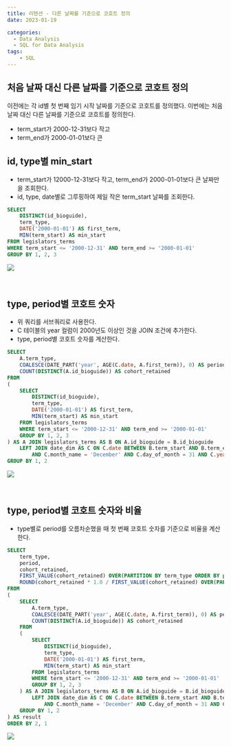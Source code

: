 ```yaml
---
title: 리텐션 - 다른 날짜를 기준으로 코호트 정의
date: 2023-01-19

categories:
  - Data Analysis
  - SQL for Data Analysis
tags:
    - SQL
---
```


## 처음 날짜 대신 다른 날짜를 기준으로 코호트 정의
이전에는 각 id별 첫 번째 임기 시작 날짜를 기준으로 코호트를 정의했다. 이번에는 처음 날짜 대신 다른 날짜를 기준으로 코흐트를 정의한다.

- term_start가 2000-12-31보다 작고
- term_end가 2000-01-01보다 큰

## id, type별 min_start
- term_start가 12000-12-31보다 작고, term_end가 2000-01-01보다 큰 날짜만을 조회한다.
- id, type, date별로 그루핑하여 제일 작은 term_start 날짜를 조회한다.
```sql
SELECT
	DISTINCT(id_bioguide),
	term_type,
	DATE('2000-01-01') AS first_term,
	MIN(term_start) AS min_start
FROM legislators_terms
WHERE term_start <= '2000-12-31' AND term_end >= '2000-01-01'
GROUP BY 1, 2, 3
```
![](https://velog.velcdn.com/images/ddoddo/post/7168b2c7-2003-4ce6-9fa5-8f1cd1c6449d/image.png)

<br>

## type, period별 코호트 숫자
- 위 쿼리를 서브쿼리로 사용한다.
- C 테이블의 year 컬럼이 2000년도 이상인 것을 JOIN 조건에 추가한다.
- type, period별 코호트 숫자를 계산한다.
```sql
SELECT
	A.term_type,
	COALESCE(DATE_PART('year', AGE(C.date, A.first_term)), 0) AS period,
	COUNT(DISTINCT(A.id_bioguide)) AS cohort_retained
FROM
(
	SELECT
		DISTINCT(id_bioguide),
		term_type,
		DATE('2000-01-01') AS first_term,
		MIN(term_start) AS min_start
	FROM legislators_terms
	WHERE term_start <= '2000-12-31' AND term_end >= '2000-01-01'
	GROUP BY 1, 2, 3
) AS A JOIN legislators_terms AS B ON A.id_bioguide = B.id_bioguide
	LEFT JOIN date_dim AS C ON C.date BETWEEN B.term_start AND B.term_end
		AND C.month_name = 'December' AND C.day_of_month = 31 AND C.year >= 2000
GROUP BY 1, 2
```
![](https://velog.velcdn.com/images/ddoddo/post/8cea8a9e-c951-410c-b765-79a1048d7ac2/image.png)

<br>

## type, period별 코호트 숫자와 비율
- type별로 period를 오름차순했을 때 첫 번째 코호트 숫자를 기준으로 비율을 계산한다.
```sql
SELECT
	term_type,
	period,
	cohort_retained,
	FIRST_VALUE(cohort_retained) OVER(PARTITION BY term_type ORDER BY period) AS cohort_size,
	ROUND(cohort_retained * 1.0 / FIRST_VALUE(cohort_retained) OVER(PARTITION BY term_type ORDER BY period), 2) AS pct_retained
FROM
(
	SELECT
		A.term_type,
		COALESCE(DATE_PART('year', AGE(C.date, A.first_term)), 0) AS period,
		COUNT(DISTINCT(A.id_bioguide)) AS cohort_retained
	FROM
	(
		SELECT
			DISTINCT(id_bioguide),
			term_type,
			DATE('2000-01-01') AS first_term,
			MIN(term_start) AS min_start
		FROM legislators_terms
		WHERE term_start <= '2000-12-31' AND term_end >= '2000-01-01'
		GROUP BY 1, 2, 3
	) AS A JOIN legislators_terms AS B ON A.id_bioguide = B.id_bioguide
		LEFT JOIN date_dim AS C ON C.date BETWEEN B.term_start AND B.term_end
			AND C.month_name = 'December' AND C.day_of_month = 31 AND C.year >= 2000
	GROUP BY 1, 2
) AS result
ORDER BY 2, 1
```
![](https://velog.velcdn.com/images/ddoddo/post/b17dd97b-f642-4d18-929a-8976774e9b0d/image.png)
